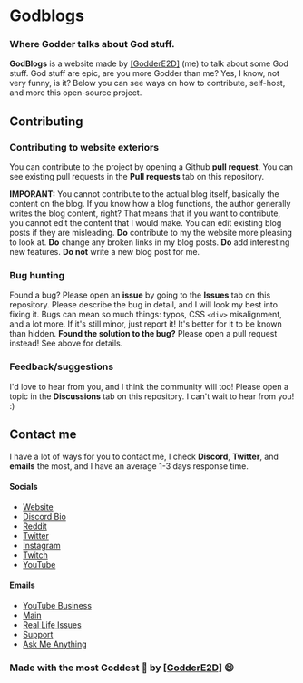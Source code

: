 # Godblogs
### Where Godder talks about God stuff.
**GodBlogs** is a website made by [\[GodderE2D\]](https://www.godder.ga/) (me) to talk about some God stuff. God stuff are epic, are you more Godder than me? Yes, I know, not very funny, is it?
Below you can see ways on how to contribute, self-host, and more this open-source project.

## Contributing
### Contributing to website exteriors
You can contribute to the project by opening a Github **pull request**. You can see existing pull requests in the **Pull requests** tab on this repository.

**IMPORANT:** You cannot contribute to the actual blog itself, basically the content on the blog. If you know how a blog functions, the author generally writes the blog content, right? That means that if you want to contribute, you cannot edit the content that I would make. You can edit existing blog posts if they are misleading.
**Do** contribute to my the website more pleasing to look at.
**Do** change any broken links in my blog posts.
**Do** add interesting new features.
**Do not** write a new blog post for me.

### Bug hunting
Found a bug? Please open an **issue** by going to the **Issues** tab on this repository. Please describe the bug in detail, and I will look my best into fixing it.
Bugs can mean so much things: typos, CSS `<div>` misalignment, and a lot more. If it's still minor, just report it! It's better for it to be known than hidden.
**Found the solution to the bug?** Please open a pull request instead! See above for details.

### Feedback/suggestions
I'd love to hear from you, and I think the community will too! Please open a topic in the **Discussions** tab on this repository. I can't wait to hear from you! :)

## Contact me
I have a lot of ways for you to contact me, I check **Discord**, **Twitter**, and **emails** the most, and I have an average 1-3 days response time.
#### Socials
* [Website](https://www.godder.ga/)
* [Discord Bio](https://dsc.bio/godder)
* [Reddit](https://www.reddit.com/user/_-GODDERE2D-_)
* [Twitter](https://www.twitter.com/TheE2D)
* [Instagram](https://www.instagram.com/thee2d)
* [Twitch](https://www.twitch.tv/goddere2d)
* [YouTube](https://www.youtube.com/channel/UC4mQ0olYYYDeOlgSNKTnPcQ)
#### Emails
* [YouTube Business](mailto:e2dbusiness@outlook.com)
* [Main](mailto:main@godder.ga)
* [Real Life Issues](mailto:irl@godder.ga)
* [Support](mailto:support@godder.ga)
* [Ask Me Anything](mailto:ama@godder.ga)

### Made with the most Goddest 💚 by [\[GodderE2D\]](https://www.godder.ga/) 😄

<!-- # Portfolio Starter Kit

This portfolio is built with **Next.js** and a library called [Nextra](https://nextra.vercel.app/). It allows you to write Markdown and focus on the _content_ of your portfolio. This starter includes:

- Automatically configured to handle Markdown/MDX
- Generates an RSS feed based on your posts
- A beautiful theme included out of the box
- Easily categorize posts with tags
- Fast, optimized web font loading

## Configuration

1. Update your name in `theme.config.js` or change the footer.
1. Update your name and site URL for the RSS feed in `scripts/gen-rss.js`.
1. Update the meta tags in `pages/_document.js`.
1. Update the posts inside `pages/posts/*.md` with your own content.

## Deploy your own

Deploy the example using [Vercel](https://vercel.com?utm_source=github&utm_medium=readme&utm_campaign=next-example):

[![Deploy with Vercel](https://vercel.com/button)](https://vercel.com/new/git/external?repository-url=https://github.com/vercel-solutions/nextjs-portfolio-starter&project-name=portfolio&repository-name=portfolio)

## How to use

Execute [`create-next-app`](https://github.com/vercel/next.js/tree/canary/packages/create-next-app) with [npm](https://docs.npmjs.com/cli/init) or [Yarn](https://yarnpkg.com/lang/en/docs/cli/create/) to bootstrap the example:

```bash
npx create-next-app --example blog my-blog
# or
yarn create next-app --example blog my-blog
```

Deploy it to the cloud with [Vercel](https://vercel.com/new?utm_source=github&utm_medium=readme&utm_campaign=next-example) ([Documentation](https://nextjs.org/docs/deployment)). -->
